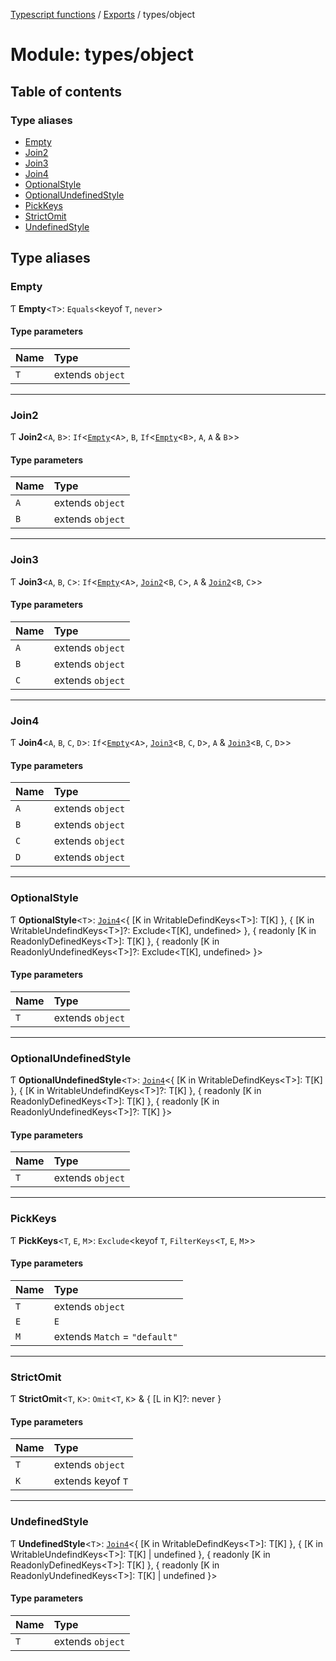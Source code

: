 [Typescript functions](../index.md) / [Exports](../modules.md) / types/object

# Module: types/object

## Table of contents

### Type aliases

- [Empty](types_object.md#empty)
- [Join2](types_object.md#join2)
- [Join3](types_object.md#join3)
- [Join4](types_object.md#join4)
- [OptionalStyle](types_object.md#optionalstyle)
- [OptionalUndefinedStyle](types_object.md#optionalundefinedstyle)
- [PickKeys](types_object.md#pickkeys)
- [StrictOmit](types_object.md#strictomit)
- [UndefinedStyle](types_object.md#undefinedstyle)

## Type aliases

### Empty

Ƭ **Empty**<`T`\>: `Equals`<keyof `T`, `never`\>

#### Type parameters

| Name | Type |
| :------ | :------ |
| `T` | extends `object` |

___

### Join2

Ƭ **Join2**<`A`, `B`\>: `If`<[`Empty`](types_object.md#empty)<`A`\>, `B`, `If`<[`Empty`](types_object.md#empty)<`B`\>, `A`, `A` & `B`\>\>

#### Type parameters

| Name | Type |
| :------ | :------ |
| `A` | extends `object` |
| `B` | extends `object` |

___

### Join3

Ƭ **Join3**<`A`, `B`, `C`\>: `If`<[`Empty`](types_object.md#empty)<`A`\>, [`Join2`](types_object.md#join2)<`B`, `C`\>, `A` & [`Join2`](types_object.md#join2)<`B`, `C`\>\>

#### Type parameters

| Name | Type |
| :------ | :------ |
| `A` | extends `object` |
| `B` | extends `object` |
| `C` | extends `object` |

___

### Join4

Ƭ **Join4**<`A`, `B`, `C`, `D`\>: `If`<[`Empty`](types_object.md#empty)<`A`\>, [`Join3`](types_object.md#join3)<`B`, `C`, `D`\>, `A` & [`Join3`](types_object.md#join3)<`B`, `C`, `D`\>\>

#### Type parameters

| Name | Type |
| :------ | :------ |
| `A` | extends `object` |
| `B` | extends `object` |
| `C` | extends `object` |
| `D` | extends `object` |

___

### OptionalStyle

Ƭ **OptionalStyle**<`T`\>: [`Join4`](types_object.md#join4)<{ [K in WritableDefindKeys<T\>]: T[K] }, { [K in WritableUndefindKeys<T\>]?: Exclude<T[K], undefined\> }, { readonly [K in ReadonlyDefinedKeys<T\>]: T[K] }, { readonly [K in ReadonlyUndefinedKeys<T\>]?: Exclude<T[K], undefined\> }\>

#### Type parameters

| Name | Type |
| :------ | :------ |
| `T` | extends `object` |

___

### OptionalUndefinedStyle

Ƭ **OptionalUndefinedStyle**<`T`\>: [`Join4`](types_object.md#join4)<{ [K in WritableDefindKeys<T\>]: T[K] }, { [K in WritableUndefindKeys<T\>]?: T[K] }, { readonly [K in ReadonlyDefinedKeys<T\>]: T[K] }, { readonly [K in ReadonlyUndefinedKeys<T\>]?: T[K] }\>

#### Type parameters

| Name | Type |
| :------ | :------ |
| `T` | extends `object` |

___

### PickKeys

Ƭ **PickKeys**<`T`, `E`, `M`\>: `Exclude`<keyof `T`, `FilterKeys`<`T`, `E`, `M`\>\>

#### Type parameters

| Name | Type |
| :------ | :------ |
| `T` | extends `object` |
| `E` | `E` |
| `M` | extends `Match` = ``"default"`` |

___

### StrictOmit

Ƭ **StrictOmit**<`T`, `K`\>: `Omit`<`T`, `K`\> & { [L in K]?: never }

#### Type parameters

| Name | Type |
| :------ | :------ |
| `T` | extends `object` |
| `K` | extends keyof `T` |

___

### UndefinedStyle

Ƭ **UndefinedStyle**<`T`\>: [`Join4`](types_object.md#join4)<{ [K in WritableDefindKeys<T\>]: T[K] }, { [K in WritableUndefindKeys<T\>]: T[K] \| undefined }, { readonly [K in ReadonlyDefinedKeys<T\>]: T[K] }, { readonly [K in ReadonlyUndefinedKeys<T\>]: T[K] \| undefined }\>

#### Type parameters

| Name | Type |
| :------ | :------ |
| `T` | extends `object` |
